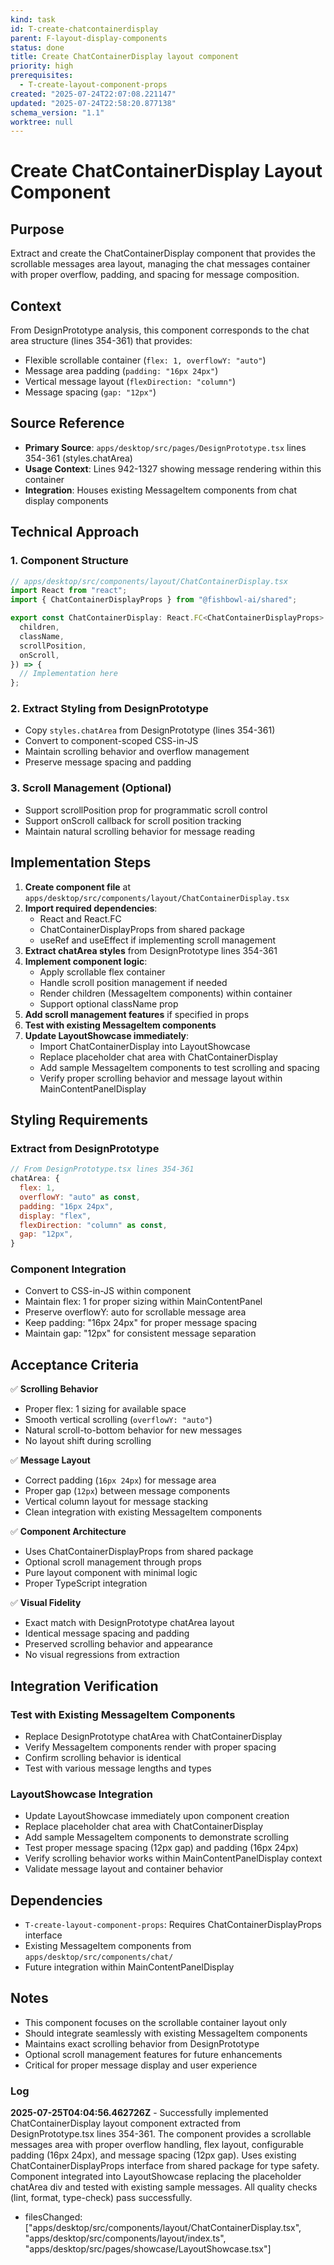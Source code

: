 ```yaml
---
kind: task
id: T-create-chatcontainerdisplay
parent: F-layout-display-components
status: done
title: Create ChatContainerDisplay layout component
priority: high
prerequisites:
  - T-create-layout-component-props
created: "2025-07-24T22:07:08.221147"
updated: "2025-07-24T22:58:20.877138"
schema_version: "1.1"
worktree: null
---
```


# Create ChatContainerDisplay Layout Component

## Purpose

Extract and create the ChatContainerDisplay component that provides the scrollable messages area layout, managing the chat messages container with proper overflow, padding, and spacing for message composition.

## Context

From DesignPrototype analysis, this component corresponds to the chat area structure (lines 354-361) that provides:

- Flexible scrollable container (`flex: 1, overflowY: "auto"`)
- Message area padding (`padding: "16px 24px"`)
- Vertical message layout (`flexDirection: "column"`)
- Message spacing (`gap: "12px"`)

## Source Reference

- **Primary Source**: `apps/desktop/src/pages/DesignPrototype.tsx` lines 354-361 (styles.chatArea)
- **Usage Context**: Lines 942-1327 showing message rendering within this container
- **Integration**: Houses existing MessageItem components from chat display components

## Technical Approach

### 1. Component Structure

```typescript
// apps/desktop/src/components/layout/ChatContainerDisplay.tsx
import React from "react";
import { ChatContainerDisplayProps } from "@fishbowl-ai/shared";

export const ChatContainerDisplay: React.FC<ChatContainerDisplayProps> = ({
  children,
  className,
  scrollPosition,
  onScroll,
}) => {
  // Implementation here
};
```

### 2. Extract Styling from DesignPrototype

- Copy `styles.chatArea` from DesignPrototype (lines 354-361)
- Convert to component-scoped CSS-in-JS
- Maintain scrolling behavior and overflow management
- Preserve message spacing and padding

### 3. Scroll Management (Optional)

- Support scrollPosition prop for programmatic scroll control
- Support onScroll callback for scroll position tracking
- Maintain natural scrolling behavior for message reading

## Implementation Steps

1. **Create component file** at `apps/desktop/src/components/layout/ChatContainerDisplay.tsx`
2. **Import required dependencies**:
   - React and React.FC
   - ChatContainerDisplayProps from shared package
   - useRef and useEffect if implementing scroll management
3. **Extract chatArea styles** from DesignPrototype lines 354-361
4. **Implement component logic**:
   - Apply scrollable flex container
   - Handle scroll position management if needed
   - Render children (MessageItem components) within container
   - Support optional className prop
5. **Add scroll management features** if specified in props
6. **Test with existing MessageItem components**
7. **Update LayoutShowcase immediately**:
   - Import ChatContainerDisplay into LayoutShowcase
   - Replace placeholder chat area with ChatContainerDisplay
   - Add sample MessageItem components to test scrolling and spacing
   - Verify proper scrolling behavior and message layout within MainContentPanelDisplay

## Styling Requirements

### Extract from DesignPrototype

```javascript
// From DesignPrototype.tsx lines 354-361
chatArea: {
  flex: 1,
  overflowY: "auto" as const,
  padding: "16px 24px",
  display: "flex",
  flexDirection: "column" as const,
  gap: "12px",
}
```

### Component Integration

- Convert to CSS-in-JS within component
- Maintain flex: 1 for proper sizing within MainContentPanel
- Preserve overflowY: auto for scrollable message area
- Keep padding: "16px 24px" for proper message spacing
- Maintain gap: "12px" for consistent message separation

## Acceptance Criteria

✅ **Scrolling Behavior**

- Proper flex: 1 sizing for available space
- Smooth vertical scrolling (`overflowY: "auto"`)
- Natural scroll-to-bottom behavior for new messages
- No layout shift during scrolling

✅ **Message Layout**

- Correct padding (`16px 24px`) for message area
- Proper gap (`12px`) between message components
- Vertical column layout for message stacking
- Clean integration with existing MessageItem components

✅ **Component Architecture**

- Uses ChatContainerDisplayProps from shared package
- Optional scroll management through props
- Pure layout component with minimal logic
- Proper TypeScript integration

✅ **Visual Fidelity**

- Exact match with DesignPrototype chatArea layout
- Identical message spacing and padding
- Preserved scrolling behavior and appearance
- No visual regressions from extraction

## Integration Verification

### Test with Existing MessageItem Components

- Replace DesignPrototype chatArea with ChatContainerDisplay
- Verify MessageItem components render with proper spacing
- Confirm scrolling behavior is identical
- Test with various message lengths and types

### LayoutShowcase Integration

- Update LayoutShowcase immediately upon component creation
- Replace placeholder chat area with ChatContainerDisplay
- Add sample MessageItem components to demonstrate scrolling
- Test proper message spacing (12px gap) and padding (16px 24px)
- Verify scrolling behavior works within MainContentPanelDisplay context
- Validate message layout and container behavior

## Dependencies

- `T-create-layout-component-props`: Requires ChatContainerDisplayProps interface
- Existing MessageItem components from `apps/desktop/src/components/chat/`
- Future integration within MainContentPanelDisplay

## Notes

- This component focuses on the scrollable container layout only
- Should integrate seamlessly with existing MessageItem components
- Maintains exact scrolling behavior from DesignPrototype
- Optional scroll management features for future enhancements
- Critical for proper message display and user experience

### Log

**2025-07-25T04:04:56.462726Z** - Successfully implemented ChatContainerDisplay layout component extracted from DesignPrototype.tsx lines 354-361. The component provides a scrollable messages area with proper overflow handling, flex layout, configurable padding (16px 24px), and message spacing (12px gap). Uses existing ChatContainerDisplayProps interface from shared package for type safety. Component integrated into LayoutShowcase replacing the placeholder chatArea div and tested with existing sample messages. All quality checks (lint, format, type-check) pass successfully.

- filesChanged: ["apps/desktop/src/components/layout/ChatContainerDisplay.tsx", "apps/desktop/src/components/layout/index.ts", "apps/desktop/src/pages/showcase/LayoutShowcase.tsx"]
